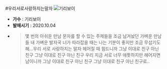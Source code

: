#우리서로사랑하지는말자
![기리보이](https://image.bugsm.co.kr/album/images/500/9968/996863.jpg)

* __가수__ : 기리보이
* __발매시기__ : 2020.10.04
* >몇 번의 아쉬운 만남 문자를 할 수 있는
주제들을 조금 남겨놨던 가벼운 만남들
내 가벼운 발자국 너가 따라잡을 때는
나는 기분이 좋지만 조금 무섭기도 해...우리 서로 사랑하지는 말자
헤어질 때 힘드니까
그냥 이대로 친구 아닌 친구
그냥 이대로 친구 아닌 친구
우리 지금 서로 너무 애틋하지만
헤어지면 남이니까
그냥 이대로 친구 아닌 친구
그냥 이대로 친구 아닌 친구로..

